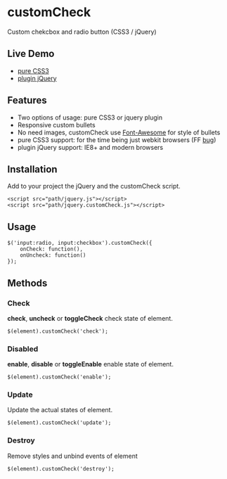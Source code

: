 # customCheck
Custom chekcbox and radio button (CSS3 / jQuery)

## Live Demo
* <a href="http://ivanbanov.github.com/customCheck/custom-css3.html" target="_blank">pure CSS3</a>
* <a href="http://ivanbanov.github.com/customCheck/custom-jquery.html" target="_blank">plugin jQuery</a>

## Features
* Two options of usage: pure CSS3 or jquery plugin
* Responsive custom bullets
* No need images, customCheck use [Font-Awesome](http://fortawesome.github.io/Font-Awesome/) for style of bullets
* pure CSS3 support: for the time being just webkit browsers (FF [bug](https://bugzilla.mozilla.org/show_bug.cgi?id=557306))
* plugin jQuery support: IE8+ and modern browsers

## Installation
Add to your project the jQuery and the customCheck script.
```
<script src="path/jquery.js"></script>
<script src="path/jquery.customCheck.js"></script>
```

## Usage
```
$('input:radio, input:checkbox').customCheck({
	onCheck: function(),
	onUncheck: function()
});
```

## Methods
### Check
__check__, __uncheck__ or __toggleCheck__ check state of element.
```
$(element).customCheck('check');
```

### Disabled
__enable__, __disable__ or __toggleEnable__ enable state of element.
```
$(element).customCheck('enable');
```

### Update
Update the actual states of element.
```
$(element).customCheck('update');
```

### Destroy
Remove styles and unbind events of element
```
$(element).customCheck('destroy');
```
